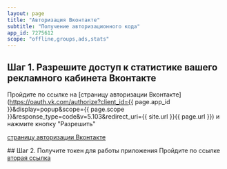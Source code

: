 ```yaml
---
layout: page
title: "Авторизация Вконтакте"
subtitle: "Получение авторизационного кода"
app_id: 7275612
scope: "offline,groups,ads,stats"
---
```

## Шаг 1. Разрешите доступ к статистике вашего рекламного кабинета Вконтакте
Пройдите по ссылке на [страницу авторизации Вконтакте](https://oauth.vk.com/authorize?client_id={{ page.app_id }}&display=popup&scope={{ page.scope }}&response_type=code&v=5.103&redirect_uri={{ site.url }}{{ page.url }}) и нажмите кнопку "Разрешить"

<a id="link1" href="https://oauth.vk.com/authorize?client_id={{ page.app_id }}&display=popup&scope={{ page.scope }}&response_type=code&v=5.103&redirect_uri={{ site.url }}{{ page.url }}">страницу авторизации Вконтакте</a>

<p id="code"></p>
## Шаг 2. Получите токен для работы приложения
Пройдите по ссылке <a id="link2" href="">вторая ссылка</a>
